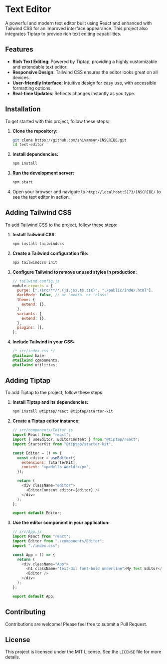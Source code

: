 # Text Editor

A powerful and modern text editor built using React and enhanced with Tailwind CSS for an improved interface appearance. This project also integrates Tiptap to provide rich text editing capabilities.

## Features

- **Rich Text Editing**: Powered by Tiptap, providing a highly customizable and extendable text editor.
- **Responsive Design**: Tailwind CSS ensures the editor looks great on all devices.
- **User-friendly Interface**: Intuitive design for easy use, with accessible formatting options.
- **Real-time Updates**: Reflects changes instantly as you type.

## Installation

To get started with this project, follow these steps:

1. **Clone the repository:**

   ```bash
   git clone https://github.com/shivamsan/INSCRIBE.git
   cd text-editor
   ```

2. **Install dependencies:**

   ```bash
   npm install
   ```

3. **Run the development server:**

   ```bash
   npm start
   ```

4. Open your browser and navigate to `http://localhost:5173/INSCRIBE/` to see the text editor in action.

## Adding Tailwind CSS

To add Tailwind CSS to the project, follow these steps:

1. **Install Tailwind CSS:**

   ```bash
   npm install tailwindcss
   ```

2. **Create a Tailwind configuration file:**

   ```bash
   npx tailwindcss init
   ```

3. **Configure Tailwind to remove unused styles in production:**

   ```javascript
   // tailwind.config.js
   module.exports = {
     purge: ["./src/**/*.{js,jsx,ts,tsx}", "./public/index.html"],
     darkMode: false, // or 'media' or 'class'
     theme: {
       extend: {},
     },
     variants: {
       extend: {},
     },
     plugins: [],
   };
   ```

4. **Include Tailwind in your CSS:**
   ```css
   /* src/index.css */
   @tailwind base;
   @tailwind components;
   @tailwind utilities;
   ```

## Adding Tiptap

To add Tiptap to the project, follow these steps:

1. **Install Tiptap and its dependencies:**

   ```bash
   npm install @tiptap/react @tiptap/starter-kit
   ```

2. **Create a Tiptap editor instance:**

   ```javascript
   // src/components/Editor.js
   import React from "react";
   import { useEditor, EditorContent } from "@tiptap/react";
   import StarterKit from "@tiptap/starter-kit";

   const Editor = () => {
     const editor = useEditor({
       extensions: [StarterKit],
       content: "<p>Hello World!</p>",
     });

     return (
       <div className="editor">
         <EditorContent editor={editor} />
       </div>
     );
   };

   export default Editor;
   ```

3. **Use the editor component in your application:**

   ```javascript
   // src/App.js
   import React from "react";
   import Editor from "./components/Editor";
   import "./index.css";

   const App = () => {
     return (
       <div className="App">
         <h1 className="text-3xl font-bold underline">My Text Editor</h1>
         <Editor />
       </div>
     );
   };

   export default App;
   ```

## Contributing

Contributions are welcome! Please feel free to submit a Pull Request.

## License

This project is licensed under the MIT License. See the `LICENSE` file for more details.

